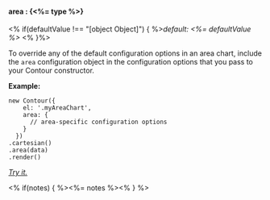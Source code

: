 #### **area** : {<%= type %>}

<% if(defaultValue !== "[object Object]") { %>*default: <%= defaultValue %>* <% }%>

To override any of the default configuration options in an area chart, include the `area` configuration object in the configuration options that you pass to your Contour constructor.

**Example:**

	new Contour({
	    el: '.myAreaChart',
	    area: {
	      // area-specific configuration options
	    }
	  })
	.cartesian()
	.area(data)
	.render()	

*[Try it.](http://jsfiddle.net/gh/get/jquery/1.7.2/forio/contour/tree/master/src/documentation/fiddle/config.area/)*

<% if(notes) { %><%= notes %><% } %>

